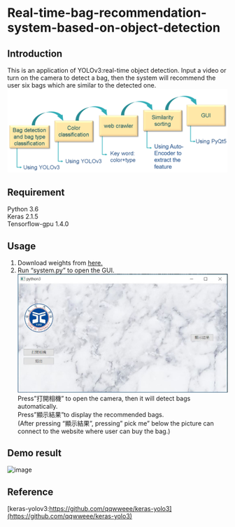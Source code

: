 # Real-time-bag-recommendation-system-based-on-object-detection

## Introduction
This is an application of YOLOv3:real-time object detection. Input a video or turn on the camera to detect a bag, then the system will recommend the user six bags which are similar to the detected one.<br>
![image](https://github.com/ayuan0922/Real-time-bag-recommendation-system-based-on-object-detection/blob/master/%E6%B5%81%E7%A8%8B%E5%9C%96.png)<br>
 ## Requirement
 Python 3.6<br>
 Keras 2.1.5<br>
Tensorflow-gpu 1.4.0<br>

## Usage
1. Download weights from [here.](https://drive.google.com/drive/folders/1lgSpWjWevtSZ_2gob3swpvJw80U3NkQJ?usp=sharing)<br>
2. Run “system.py” to open the GUI.<br>
![image](https://github.com/ayuan0922/Real-time-bag-recommendation-system-based-on-object-detection/blob/master/GUI.JPG)<br>
Press”打開相機” to open the camera, then it will detect bags automatically.<br>
Press”顯示結果”to display the recommended bags.<br>
(After pressing “顯示結果”, pressing” pick me” below the picture can connect to the website where user can buy the bag.)<br>

## Demo result
![image](https://github.com/ayuan0922/Real-time-bag-recommendation-system-based-on-object-detection/blob/master/Demo.gif)<br>

## Reference
[keras-yolov3:https://github.com/qqwweee/keras-yolo3](https://github.com/qqwweee/keras-yolo3)
